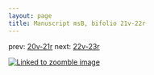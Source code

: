 ```yaml
---
layout: page
title: Manuscript msB, bifolio 21v-22r
---
```


prev: [20v-21r](../20v-21r/) next: [22v-23r](../22v-23r/)



[![Linked to zoomble image](http://www.homermultitext.org/iipsrv?IIIF=/project/homer/pyramidal/deepzoom/hmt/vbbifolio/v1/vb_21v_22r.tif/full/2000,/0/default.jpg)](http://www.homermultitext.org/ict2/?urn=urn:cite2:hmt:vbbifolio.v1:vb_21v_22r)

